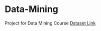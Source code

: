# Data-Mining
Project for Data Mining Course
[Dataset Link](https://www.kaggle.com/devendra416/ddos-datasets)
